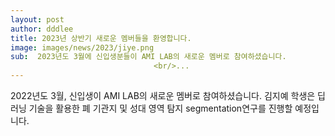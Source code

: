 ```yaml
---
layout: post
author: dddlee
title: 2023년 상반기 새로운 멤버들을 환영합니다.
image: images/news/2023/jiye.png
sub:  2023년도 3월에 신입생분들이 AMI LAB의 새로운 멤버로 참여하셨습니다.
                                <br/>...
---
```

2022년도 3월, 신입생이 AMI LAB의 새로운 멤버로 참여하셨습니다.
김지예 학생은 딥러닝 기술을 활용한 폐 기관지 및 성대 영역 탐지 segmentation연구를 진행할 예정입니다.